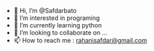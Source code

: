 - 👋 Hi, I’m @Safdarbato
- 👀 I’m interested in programing
- 🌱 I’m currently learning python
- 💞️ I’m looking to collaborate on ...
- 📫 How to reach me : rahanisafdar@gmail.com

<!---
Safdarbato/Safdarbato is a ✨ special ✨ repository because its `README.md` (this file) appears on your GitHub profile.
You can click the Preview link to take a look at your changes.
--->
